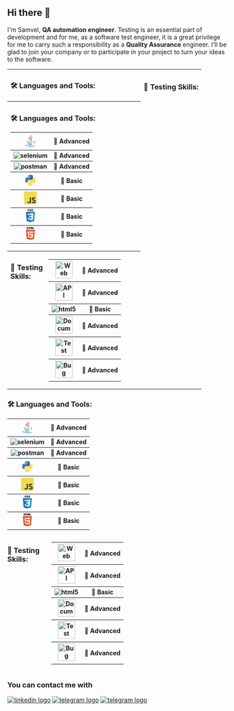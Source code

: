 ## Hi there 👋
I'm Samvel, **QA automation engineer**. 
Testing is an essential part of development and for me, as a software test engineer, it is a great privilege for me to carry such a responsibility as a **Quality Assurance** engineer. I'll be glad to join your company or to participate in your project to turn your ideas to the software.

<table >
    <tr >
      <th>
          <h3 align="left">🛠 Languages and Tools:</h3>
      </th>
      <th>
           <h3 align="left">🔎 Testing Skills:</h3>
    </tr>
    <tr>
        <th>
            <div align="left"> 
              <h3 align="left">🛠 Languages and Tools:</h3>
              <table >
                <tr >
                  <th>
                      <img src="https://raw.githubusercontent.com/devicons/devicon/master/icons/java/java-original.svg" alt="java" width="30" height="30" title="Java"/>
                  </th>
                  <th>
                   📗  Advanced  
                  </th>
                </tr>
                <tr>
                  <th>
                    <img src="https://raw.githubusercontent.com/detain/svg-logos/780f25886640cef088af994181646db2f6b1a3f8/svg/selenium-logo.svg" alt="selenium" width="30" height="30" title="Selenium"/> <br/>
                  </th>
                  <th>
                   📗  Advanced  
                  </th>
                </tr>
                <tr>
                  <th>
                    <img src="https://www.vectorlogo.zone/logos/getpostman/getpostman-icon.svg" alt="postman" width="30" height="30" title="Postman"/>  <br/>
                  </th>
                  <th>
                    📗  Advanced  
                  </th>
                </tr>
                <tr>
                  <th>
                    <img src="https://raw.githubusercontent.com/devicons/devicon/master/icons/python/python-original.svg" alt="python" width="30" height="30" title="Python"/>  <br/>
                  </th>
                  <th>
                    📘  Basic  
                  </th>
                </tr>
                <tr>
                  <th>
                    <img src="https://raw.githubusercontent.com/devicons/devicon/master/icons/javascript/javascript-original.svg" alt="javascript" width="30" height="30" title="Java Script"/>  <br/>
                  </th>
                  <th>
                    📘  Basic  
                  </th>
                </tr>
                <tr>
                  <th>
                    <img src="https://raw.githubusercontent.com/devicons/devicon/master/icons/css3/css3-original-wordmark.svg" alt="css3" width="30" height="30" title="CSS"/>  <br/>
                  </th>
                  <th>
                    📘  Basic
                  </th>
                </tr>
                </tr>
                <tr>
                  <th>
                    <img src="https://raw.githubusercontent.com/devicons/devicon/master/icons/html5/html5-original-wordmark.svg" alt="html5" width="30" height="30" title="HTML"/>      
                  </th>
                  <th>
                    📘  Basic
                  </th>
                </tr>
              </table>
            </div>
        </th>
    </tr>
    <tr>
        <th>
            <div align="left" style="display: flex;"> 
              <h3 align="left">🔎 Testing Skills:</h3>
              <table>
                <tr>
                  <th>
                   <img src="https://static.vecteezy.com/system/resources/previews/015/337/689/non_2x/web-icon-web-sign-free-png.png" width="40" height="40" title="Web"/>  
                  </th>
                  <th>
                   📗  Advanced  
                  </th
                </tr>
                <tr>
                  <th>
                   <img src="https://cdn.icon-icons.com/icons2/2596/PNG/512/api_icon_155812.png" width="40" height="40" title="API"/>  
                  </th>
                  <th>
                   📗  Advanced  
                  </th
                </tr>
                <tr>
                  <th>
                   <img src="https://cdn-icons-png.flaticon.com/512/4477/4477610.png" alt="html5" width="40" height="40" title="Mobile"/>  
                  </th>
                  <th>
                   📘  Basic  
                  </th
                </tr>
                <tr>
                  <th>
                   <img src="https://cdn-icons-png.flaticon.com/512/6747/6747196.png" width="40" height="40" title="Documentation"/>  
                  </th>
                  <th>
                   📗  Advanced  
                  </th
                </tr>
                <tr>
                  <th>
                   <img src="https://cdn-icons-png.flaticon.com/512/160/160085.png" width="40" height="40" title="Test Case"> 
                  </th>
                  <th>
                   📗  Advanced  
                  </th
                </tr>
                <tr>
                  <th>
                   <img src="https://static.thenounproject.com/png/522353-200.png" width="40" height="40" title="Bug Report"/>  
                  </th>
                  <th>
                   📗  Advanced   
                  </th
                </tr>
              </table>
            </div>
        </th>
    </tr>
</table>


<div align="left"> 
  <h3 align="left">🛠 Languages and Tools:</h3>
  <table >
    <tr >
      <th>
          <img src="https://raw.githubusercontent.com/devicons/devicon/master/icons/java/java-original.svg" alt="java" width="30" height="30" title="Java"/>
      </th>
      <th>
       📗  Advanced  
      </th>
    </tr>
    <tr>
      <th>
        <img src="https://raw.githubusercontent.com/detain/svg-logos/780f25886640cef088af994181646db2f6b1a3f8/svg/selenium-logo.svg" alt="selenium" width="30" height="30" title="Selenium"/> <br/>
      </th>
      <th>
       📗  Advanced  
      </th>
    </tr>
    <tr>
      <th>
        <img src="https://www.vectorlogo.zone/logos/getpostman/getpostman-icon.svg" alt="postman" width="30" height="30" title="Postman"/>  <br/>
      </th>
      <th>
        📗  Advanced  
      </th>
    </tr>
    <tr>
      <th>
        <img src="https://raw.githubusercontent.com/devicons/devicon/master/icons/python/python-original.svg" alt="python" width="30" height="30" title="Python"/>  <br/>
      </th>
      <th>
        📘  Basic  
      </th>
    </tr>
    <tr>
      <th>
        <img src="https://raw.githubusercontent.com/devicons/devicon/master/icons/javascript/javascript-original.svg" alt="javascript" width="30" height="30" title="Java Script"/>  <br/>
      </th>
      <th>
        📘  Basic  
      </th>
    </tr>
    <tr>
      <th>
        <img src="https://raw.githubusercontent.com/devicons/devicon/master/icons/css3/css3-original-wordmark.svg" alt="css3" width="30" height="30" title="CSS"/>  <br/>
      </th>
      <th>
        📘  Basic
      </th>
    </tr>
    </tr>
    <tr>
      <th>
        <img src="https://raw.githubusercontent.com/devicons/devicon/master/icons/html5/html5-original-wordmark.svg" alt="html5" width="30" height="30" title="HTML"/>      
      </th>
      <th>
        📘  Basic
      </th>
    </tr>

  </table>
</div>

<div align="left" style="display: flex;"> 
  <h3 align="left">🔎 Testing Skills:</h3>
  <table>
    <tr>
      <th>
       <img src="https://static.vecteezy.com/system/resources/previews/015/337/689/non_2x/web-icon-web-sign-free-png.png" width="40" height="40" title="Web"/>  
      </th>
      <th>
       📗  Advanced  
      </th
    </tr>
    <tr>
      <th>
       <img src="https://cdn.icon-icons.com/icons2/2596/PNG/512/api_icon_155812.png" width="40" height="40" title="API"/>  
      </th>
      <th>
       📗  Advanced  
      </th
    </tr>
    <tr>
      <th>
       <img src="https://cdn-icons-png.flaticon.com/512/4477/4477610.png" alt="html5" width="40" height="40" title="Mobile"/>  
      </th>
      <th>
       📘  Basic  
      </th
    </tr>
    <tr>
      <th>
       <img src="https://cdn-icons-png.flaticon.com/512/6747/6747196.png" width="40" height="40" title="Documentation"/>  
      </th>
      <th>
       📗  Advanced  
      </th
    </tr>
    <tr>
      <th>
       <img src="https://cdn-icons-png.flaticon.com/512/160/160085.png" width="40" height="40" title="Test Case"> 
      </th>
      <th>
       📗  Advanced  
      </th
    </tr>
    <tr>
      <th>
       <img src="https://static.thenounproject.com/png/522353-200.png" width="40" height="40" title="Bug Report"/>  
      </th>
      <th>
       📗  Advanced   
      </th
    </tr>
  </table>
</div>

<h3 align="left">You can contact me with</h3>


<div align="left">
  <a href="https://www.linkedin.com/in/samvel-melikyan-qa/" >
    <img src="https://raw.githubusercontent.com/maurodesouza/profile-readme-generator/master/src/assets/icons/social/linkedin/default.svg" width="52" height="40" alt="linkedin logo"  title="LinkedIn"/></a>
  
  <a href="https://t.me/MelikyanSamvel" >
    <img src="https://raw.githubusercontent.com/maurodesouza/profile-readme-generator/master/src/assets/icons/social/telegram/default.svg" width="52" height="40" alt="telegram logo" title="Telegram"/></a>
  
  <a href="https://mail.google.com/mail/u/0/?fs=1&tf=cm&source=mailto&to=samvel.melikyan.eng@gmail.com" >
    <img src="https://cdn-icons-png.flaticon.com/512/281/281769.png" width="52" height="40" alt="telegram logo" title="samvel.melikyan.eng@gmail.com"/></a>
 </div>
